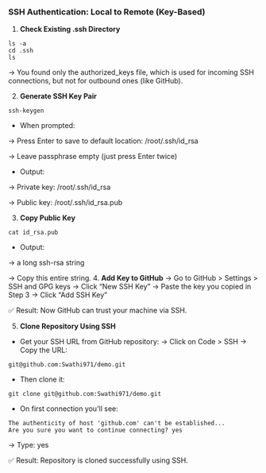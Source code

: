 ### SSH Authentication: Local to Remote (Key-Based)
1. **Check Existing .ssh Directory** 
```commandline
ls -a
cd .ssh
ls
```
→ You found only the authorized_keys file, which is used for incoming SSH connections, but not for outbound ones (like GitHub).

2.  **Generate SSH Key Pair**
```commandline
ssh-keygen
```
* When prompted:

→ Press Enter to save to default location: /root/.ssh/id_rsa

→ Leave passphrase empty (just press Enter twice)

* Output:

→ Private key: /root/.ssh/id_rsa

→ Public key: /root/.ssh/id_rsa.pub

3. **Copy Public Key**
```commandline
cat id_rsa.pub
```
* Output: 

→ a long ssh-rsa string

→ Copy this entire string.
4. **Add Key to GitHub**
→ Go to GitHub > Settings > SSH and GPG keys
→ Click “New SSH Key”
→ Paste the key you copied in Step 3
→ Click “Add SSH Key”

✅ Result: Now GitHub can trust your machine via SSH.

5. **Clone Repository Using SSH**
* Get your SSH URL from GitHub repository:
→ Click on Code > SSH
→ Copy the URL:
```commandline
git@github.com:Swathi971/demo.git
```
* Then clone it:
```commandline
git clone git@github.com:Swathi971/demo.git
```
* On first connection you'll see:
```commandline
The authenticity of host 'github.com' can't be established...
Are you sure you want to continue connecting? yes
```
→ Type: yes

✅ Result: Repository is cloned successfully using SSH.